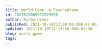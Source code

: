 ```yaml
---
title: World Game: A Psychodrama
id: 2827628009972979958
author: Kirby Urner
published: 2021-10-14T13:00:00.008-07:00
updated: 2021-10-19T11:13:56.000-07:00
blog: world_game
tags: 
---
```


